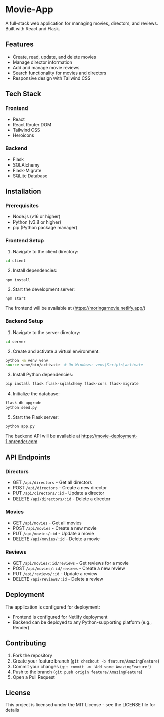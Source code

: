 # Movie-App

A full-stack web application for managing movies, directors, and reviews. Built with React and Flask.

## Features

- Create, read, update, and delete movies
- Manage director information
- Add and manage movie reviews
- Search functionality for movies and directors
- Responsive design with Tailwind CSS

## Tech Stack

### Frontend
- React
- React Router DOM
- Tailwind CSS
- Heroicons

### Backend
- Flask
- SQLAlchemy
- Flask-Migrate
- SQLite Database

## Installation

### Prerequisites
- Node.js (v16 or higher)
- Python (v3.8 or higher)
- pip (Python package manager)

### Frontend Setup

1. Navigate to the client directory:
```bash
cd client
```

2. Install dependencies:
```bash
npm install
```

3. Start the development server:
```bash
npm start
```

The frontend will be available at (https://moringamovie.netlify.app/)

### Backend Setup

1. Navigate to the server directory:
```bash
cd server
```

2. Create and activate a virtual environment:
```bash
python -m venv venv
source venv/bin/activate  # On Windows: venv\Scripts\activate
```

3. Install Python dependencies:
```bash
pip install flask flask-sqlalchemy flask-cors flask-migrate
```

4. Initialize the database:
```bash
flask db upgrade
python seed.py
```

5. Start the Flask server:
```bash
python app.py
```

The backend API will be available at https://movie-deployment-1.onrender.com

## API Endpoints

### Directors
- GET `/api/directors` - Get all directors
- POST `/api/directors` - Create a new director
- PUT `/api/directors/:id` - Update a director
- DELETE `/api/directors/:id` - Delete a director

### Movies
- GET `/api/movies` - Get all movies
- POST `/api/movies` - Create a new movie
- PUT `/api/movies/:id` - Update a movie
- DELETE `/api/movies/:id` - Delete a movie

### Reviews
- GET `/api/movies/:id/reviews` - Get reviews for a movie
- POST `/api/movies/:id/reviews` - Create a new review
- PUT `/api/reviews/:id` - Update a review
- DELETE `/api/reviews/:id` - Delete a review

## Deployment

The application is configured for deployment:

- Frontend is configured for Netlify deployment
- Backend can be deployed to any Python-supporting platform (e.g., Render)

## Contributing

1. Fork the repository
2. Create your feature branch (`git checkout -b feature/AmazingFeature`)
3. Commit your changes (`git commit -m 'Add some AmazingFeature'`)
4. Push to the branch (`git push origin feature/AmazingFeature`)
5. Open a Pull Request

## License

This project is licensed under the MIT License - see the LICENSE file for details
